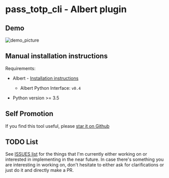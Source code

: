 # pass_totp_cli - Albert plugin

## Demo

![demo_picture](https://raw.githubusercontent.com/bergercookie/awesome-albert-plugins/master/misc/pass_totp_cli.png)

## Manual installation instructions

Requirements:

- Albert - [Installation instructions](https://albertlauncher.github.io/docs/installing/)
    - Albert Python Interface: ``v0.4``

- Python version >= 3.5

## Self Promotion

If you find this tool useful, please [star it on Github](https://github.com/bergercookie/awesome-albert-plugins)

## TODO List

See [ISSUES list](https://github.com/bergercookie/awesome-albert-plugins/issues) for the things that
I'm currently either working on or interested in implementing in the near
future. In case there's something you are interesting in working on, don't
hesitate to either ask for clarifications or just do it and directly make a PR.
